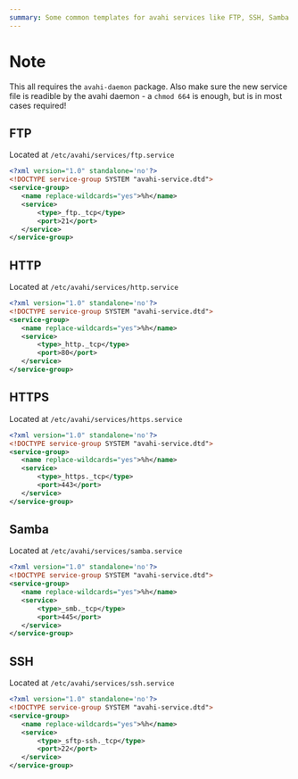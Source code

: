 ```yaml
---
summary: Some common templates for avahi services like FTP, SSH, Samba & more
---
```


# Note #
This all requires the `avahi-daemon` package.
Also make sure the new service file is readible by the avahi daemon - a `chmod 664` is enough, but is in most cases required!

## FTP ##
Located at `/etc/avahi/services/ftp.service`
```xml
<?xml version="1.0" standalone='no'?>
<!DOCTYPE service-group SYSTEM "avahi-service.dtd">
<service-group>
   <name replace-wildcards="yes">%h</name>
   <service>
       <type>_ftp._tcp</type>
       <port>21</port>
   </service>
</service-group>
```

## HTTP ##
Located at `/etc/avahi/services/http.service`
```xml
<?xml version="1.0" standalone='no'?>
<!DOCTYPE service-group SYSTEM "avahi-service.dtd">
<service-group>
   <name replace-wildcards="yes">%h</name>
   <service>
       <type>_http._tcp</type>
       <port>80</port>
   </service>
</service-group>
```

## HTTPS ##
Located at `/etc/avahi/services/https.service`
```xml
<?xml version="1.0" standalone='no'?>
<!DOCTYPE service-group SYSTEM "avahi-service.dtd">
<service-group>
   <name replace-wildcards="yes">%h</name>
   <service>
       <type>_https._tcp</type>
       <port>443</port>
   </service>
</service-group>
```

## Samba ##
Located at `/etc/avahi/services/samba.service`
```xml
<?xml version="1.0" standalone='no'?>
<!DOCTYPE service-group SYSTEM "avahi-service.dtd">
<service-group>
   <name replace-wildcards="yes">%h</name>
   <service>
       <type>_smb._tcp</type>
       <port>445</port>
   </service>
</service-group>
```

## SSH ##
Located at `/etc/avahi/services/ssh.service`
```xml
<?xml version="1.0" standalone='no'?>
<!DOCTYPE service-group SYSTEM "avahi-service.dtd">
<service-group>
   <name replace-wildcards="yes">%h</name>
   <service>
       <type>_sftp-ssh._tcp</type>
       <port>22</port>
   </service>
</service-group>
```
